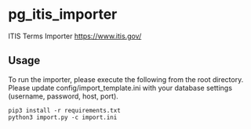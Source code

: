 # pg_itis_importer
ITIS Terms Importer
https://www.itis.gov/

## Usage
To run the importer, please execute the following from the root directory. Please update config/import_template.ini with your database settings (username, password, host, port).
```
pip3 install -r requirements.txt
python3 import.py -c import.ini
```

